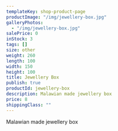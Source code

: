 ```yaml
---
templateKey: shop-product-page
productImage: "/img/jewellery-box.jpg"
galleryPhotos:
  - "/img/jewellery-box.jpg"
salePrice: 0
inStock: 3
tags: []
size: other
weight: 260
length: 100
width: 150
height: 100
title: Jewellery Box
publish: true
productId: jewellery-box
description: Malawian made jewellery box
price: 8
shippingClass: ""
---
```


Malawian made jewellery box

